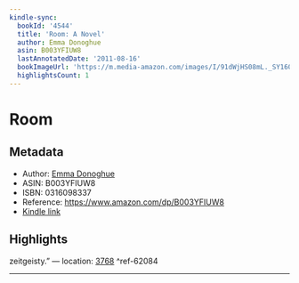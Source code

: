 ```yaml
---
kindle-sync:
  bookId: '4544'
  title: 'Room: A Novel'
  author: Emma Donoghue
  asin: B003YFIUW8
  lastAnnotatedDate: '2011-08-16'
  bookImageUrl: 'https://m.media-amazon.com/images/I/91dWjHS08mL._SY160.jpg'
  highlightsCount: 1
---
```

# Room
## Metadata
* Author: [Emma Donoghue](https://www.amazon.comundefined)
* ASIN: B003YFIUW8
* ISBN: 0316098337
* Reference: https://www.amazon.com/dp/B003YFIUW8
* [Kindle link](kindle://book?action=open&asin=B003YFIUW8)

## Highlights
zeitgeisty.” — location: [3768](kindle://book?action=open&asin=B003YFIUW8&location=3768) ^ref-62084

---
